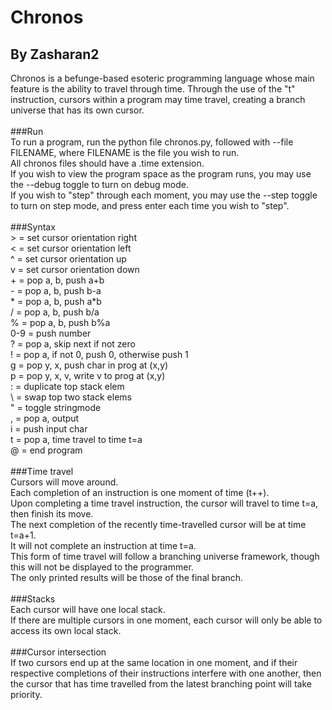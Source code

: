 # Chronos
## By Zasharan2
Chronos is a befunge-based esoteric programming language whose main feature is the ability to travel through time. Through the use of the "t" instruction, cursors within a program may time travel, creating a branch universe that has its own cursor.<br /><br />
###Run<br />
    To run a program, run the python file chronos.py, followed with --file FILENAME, where FILENAME is the file you wish to run.<br />
    All chronos files should have a .time extension.<br />
    If you wish to view the program space as the program runs, you may use the --debug toggle to turn on debug mode.<br />
    If you wish to "step" through each moment, you may use the --step toggle to turn on step mode, and press enter each time you wish to "step".<br />
<br />
###Syntax<br />
    > = set cursor orientation right<br />
    < = set cursor orientation left<br />
    ^ = set cursor orientation up<br />
    v = set cursor orientation down<br />
    + = pop a, b, push a+b<br />
    - = pop a, b, push b-a<br />
    * = pop a, b, push a*b<br />
    / = pop a, b, push b/a<br />
    % = pop a, b, push b%a<br />
    0-9 = push number<br />
    ? = pop a, skip next if not zero<br />
    ! = pop a, if not 0, push 0, otherwise push 1<br />
    g = pop y, x, push char in prog at (x,y)<br />
    p = pop y, x, v, write v to prog at (x,y)<br />
    : = duplicate top stack elem<br />
    \ = swap top two stack elems<br />
    " = toggle stringmode<br />
    , = pop a, output<br />
    i = push input char<br />
    t = pop a, time travel to time t=a<br />
    @ = end program<br />
<br />
###Time travel<br />
    Cursors will move around.<br />
    Each completion of an instruction is one moment of time (t++).<br />
    Upon completing a time travel instruction, the cursor will travel to time t=a, then finish its move.<br />
    The next completion of the recently time-travelled cursor will be at time t=a+1.<br />
    It will not complete an instruction at time t=a.<br />
    This form of time travel will follow a branching universe framework, though this will not be displayed to the programmer.<br />
    The only printed results will be those of the final branch.<br />
<br />
###Stacks<br />
    Each cursor will have one local stack.<br />
    If there are multiple cursors in one moment, each cursor will only be able to access its own local stack.<br />
<br />
###Cursor intersection<br />
    If two cursors end up at the same location in one moment, and if their respective completions of their instructions interfere with one another, then the cursor that has time travelled from the latest branching point will take priority.
<br />
